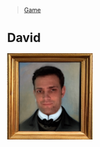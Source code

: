 > [Game](../../game.md)

# David

<img src="../../Resources/Images/Portraits/David10.png" width="200">